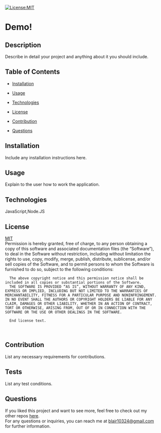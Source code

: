 
  [![License:MIT](https://img.shields.io/badge/License-MIT-yellow.svg)](https://opensource.org/licenses/MIT)
  # Demo!
    
  ## Description
Describe in detail your project and anything about it you should include.
  

  ## Table of Contents
  - [Installation](#installation)
  - [Usage](#usage)
  - [Technologies](#technologies)
  - [License](#license)
  - [Contribution](#contribution)
  
  - [Questions](#questions)

  ## Installation
Include any installation instructions here.
    
  ## Usage
Explain to the user how to work the application.

  ## Technologies
  JavaScript,Node.JS
  
  ## License
  [MIT](https://opensource.org/license/mit/)
  <br>
  Permission is hereby granted, free of charge, to any person obtaining a copy of this software and associated documentation files (the “Software”), to deal in the Software without restriction, including without limitation the rights to use, copy, modify, merge, publish, distribute, sublicense, and/or sell copies of the Software, and to permit persons to whom the Software is furnished to do so, subject to the following conditions:

      The above copyright notice and this permission notice shall be included in all copies or substantial portions of the Software.
      THE SOFTWARE IS PROVIDED “AS IS”, WITHOUT WARRANTY OF ANY KIND, EXPRESS OR IMPLIED, INCLUDING BUT NOT LIMITED TO THE WARRANTIES OF MERCHANTABILITY, FITNESS FOR A PARTICULAR PURPOSE AND NONINFRINGEMENT. IN NO EVENT SHALL THE AUTHORS OR COPYRIGHT HOLDERS BE LIABLE FOR ANY CLAIM, DAMAGES OR OTHER LIABILITY, WHETHER IN AN ACTION OF CONTRACT, TORT OR OTHERWISE, ARISING FROM, OUT OF OR IN CONNECTION WITH THE SOFTWARE OR THE USE OR OTHER DEALINGS IN THE SOFTWARE.
      
      End license text.
  <br>
  
  ## Contribution
List any necessary requirements for contributions.
  
  ## Tests
List any test conditions.
  
  ## Questions
If you liked this project and want to see more, feel free to check out my other repos [here](https://github.com/blairrrrwho).  
For any questions or inquiries, you can reach me at blair10324@gmail.com for further information.

